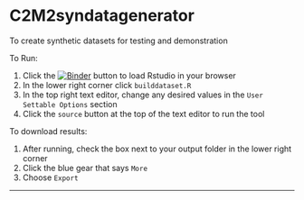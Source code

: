 # C2M2syndatagenerator
To create synthetic datasets for testing and demonstration

To Run:

1. Click the [![Binder](https://binder.pangeo.io/badge_logo.svg)](https://binder.pangeo.io/v2/gh/nih-cfde/C2M2syndatagenerator/main?urlpath=rstudio) button to load Rstudio in your browser
2. In the lower right corner click `builddataset.R`
3. In the top right text editor, change any desired values in the `User Settable Options` section
4. Click the `source` button at the top of the text editor to run the tool


To download results:

1. After running, check the box next to your output folder in the lower right corner
2. Click the blue gear that says `More`
3. Choose `Export`

------
